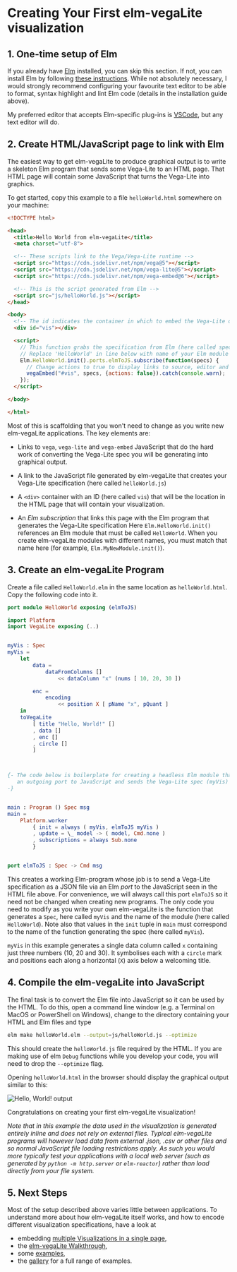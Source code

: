 # Creating Your First elm-vegaLite visualization

## 1. One-time setup of Elm

If you already have [Elm](http://elm-lang.org) installed, you can skip this section. If not, you can install Elm by following [these instructions](https://guide.elm-lang.org/install.html). While not absolutely necessary, I would strongly recommend configuring your favourite text editor to be able to format, syntax highlight and lint Elm code (details in the installation guide above).

My preferred editor that accepts Elm-specific plug-ins is [VSCode](https://code.visualstudio.com), but any text editor will do.

## 2. Create HTML/JavaScript page to link with Elm

The easiest way to get elm-vegaLite to produce graphical output is to write a skeleton Elm program that sends some Vega-Lite to an HTML page. That HTML page will contain some JavaScript that turns the Vega-Lite into graphics.

To get started, copy this example to a file `helloWorld.html` somewhere on your machine:

```html
<!DOCTYPE html>

<head>
  <title>Hello World from elm-vegaLite</title>
  <meta charset="utf-8">

  <!-- These scripts link to the Vega/Vega-Lite runtime -->
  <script src="https://cdn.jsdelivr.net/npm/vega@5"></script>
  <script src="https://cdn.jsdelivr.net/npm/vega-lite@5"></script>
  <script src="https://cdn.jsdelivr.net/npm/vega-embed@6"></script>

  <!-- This is the script generated from Elm -->
  <script src="js/helloWorld.js"></script>
</head>

<body>
  <!-- The id indicates the container in which to embed the Vega-Lite output. -->
  <div id="vis"></div>

  <script>
    // This function grabs the specification from Elm (here called specs).
    // Replace 'HelloWorld' in line below with name of your Elm module when you write your own.
    Elm.HelloWorld.init().ports.elmToJS.subscribe(function(specs) {
      // Change actions to true to display links to source, editor and image.
      vegaEmbed("#vis", specs, {actions: false}).catch(console.warn);
    });
  </script>

</body>

</html>
```

Most of this is scaffolding that you won't need to change as you write new elm-vegaLite applications. The key elements are:

- Links to `vega`, `vega-lite` and `vega-embed` JavaScript that do the hard work of converting the Vega-Lite spec you will be generating into graphical output.

- A link to the JavaScript file generated by elm-vegaLite that creates your Vega-Lite specification (here called `helloWorld.js`)

- A `<div>` container with an ID (here called `vis`) that will be the location in the HTML page that will contain your visualization.

- An _Elm subscription_ that links this page with the Elm program that generates the Vega-Lite specification Here `Elm.HelloWorld.init()` references an Elm module that must be called `HelloWorld`. When you create elm-vegaLite modules with different names, you must match that name here (for example, `Elm.MyNewModule.init()`).

## 3. Create an elm-vegaLite Program

Create a file called `HelloWorld.elm` in the same location as `helloWorld.html`.
Copy the following code into it.

```elm
port module HelloWorld exposing (elmToJS)

import Platform
import VegaLite exposing (..)


myVis : Spec
myVis =
    let
        data =
            dataFromColumns []
                << dataColumn "x" (nums [ 10, 20, 30 ])

        enc =
            encoding
                << position X [ pName "x", pQuant ]
    in
    toVegaLite
        [ title "Hello, World!" []
        , data []
        , enc []
        , circle []
        ]



{- The code below is boilerplate for creating a headless Elm module that opens
   an outgoing port to JavaScript and sends the Vega-Lite spec (myVis) to it.
-}


main : Program () Spec msg
main =
    Platform.worker
        { init = always ( myVis, elmToJS myVis )
        , update = \_ model -> ( model, Cmd.none )
        , subscriptions = always Sub.none
        }


port elmToJS : Spec -> Cmd msg
```

This creates a working Elm-program whose job is to send a Vega-Lite specification as a JSON file via an Elm _port_ to the JavaScript seen in the HTML file above. For convenience, we will always call this port `elmToJS` so it need not be changed when creating new programs. The only code you need to modify as you write your own elm-vegaLite is the function that generates a `Spec`, here called `myVis` and the name of the module (here called `HelloWorld`). Note also that values in the `init` tuple in `main` must correspond to the name of the function generating the spec (here called `myVis`).

`myVis` in this example generates a single data column called `x` containing just three numbers (10, 20 and 30). It symbolises each with a `circle` mark and positions each along a horizontal (`X`) axis below a welcoming title.

## 4. Compile the elm-vegaLite into JavaScript

The final task is to convert the Elm file into JavaScript so it can be used by the HTML. To do this, open a command line window (e.g. a Terminal on MacOS or PowerShell on Windows), change to the directory containing your HTML and Elm files and type

```sh
elm make helloWorld.elm --output=js/helloWorld.js --optimize
```

This should create the `helloWorld.js` file required by the HTML. If you are making use of elm `Debug` functions while you develop your code, you will need to drop the `--optimize` flag.

Opening `helloWorld.html` in the browser should display the graphical output similar to this:

![Hello, World! output](images/helloWorld.png)

Congratulations on creating your first elm-vegaLite visualization!

_Note that in this example the data used in the visualization is generated entirely inline and does not rely on external files. Typical elm-vegaLite programs will however load data from external .json, .csv or other files and so normal JavaScript file loading restrictions apply. As such you would more typically test your applications with a local web server (such as generated by `python -m http.server` or `elm-reactor`) rather than load directly from your file system._

## 5. Next Steps

Most of the setup described above varies little between applications. To understand more about how elm-vegaLite itself works, and how to encode different visualization specifications, have a look at

- embedding [multiple Visualizations in a single page](../helloWorlds/README.md),
- the [elm-vegaLite Walkthrough](../walkthrough/README.md),
- some [examples](../../examples/README.md),
- the [gallery](../../gallery/README.md) for a full range of examples.
